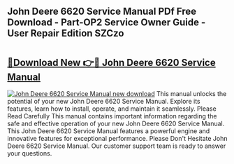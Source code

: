 ## John Deere 6620 Service Manual PDf Free Download - Part-OP2 Service Owner Guide - User Repair Edition SZCzo

# <h2><a href="http://bc94849.oget.top/?id=John+Deere+6620+Service+Manual">🔗Download New 👉🔴 John Deere 6620 Service Manual</a></h2>

[![John Deere 6620 Service Manual new download](https://i.imgur.com/5g1atiW.png)](http://bc94849.oget.top/?id=John+Deere+6620+Service+Manual)
This manual unlocks the potential of your new John Deere 6620 Service Manual. Explore its features, learn how to install, operate, and maintain it seamlessly. Please Read Carefully This manual contains important information regarding the safe and effective operation of your new John Deere 6620 Service Manual. This John Deere 6620 Service Manual features a powerful engine and innovative features for exceptional performance. Please Don't Hesitate John Deere 6620 Service Manual. Our customer support team is ready to answer your questions.
